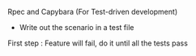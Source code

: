 Rpec and Capybara (For Test-driven development)

- Write out the scenario in a test file

First step : Feature will fail, do it until all the tests pass
